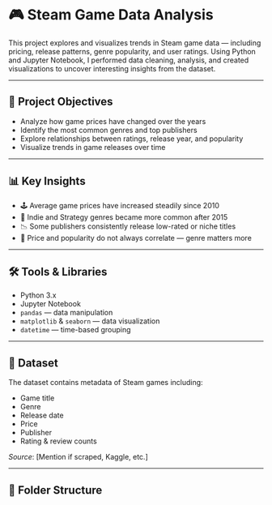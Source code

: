 # 🎮 Steam Game Data Analysis

This project explores and visualizes trends in Steam game data — including pricing, release patterns, genre popularity, and user ratings. Using Python and Jupyter Notebook, I performed data cleaning, analysis, and created visualizations to uncover interesting insights from the dataset.

---

## 📌 Project Objectives

- Analyze how game prices have changed over the years
- Identify the most common genres and top publishers
- Explore relationships between ratings, release year, and popularity
- Visualize trends in game releases over time

---

## 📊 Key Insights

- 🕹️ Average game prices have increased steadily since 2010
- 🧩 Indie and Strategy genres became more common after 2015
- 📉 Some publishers consistently release low-rated or niche titles
- 🎯 Price and popularity do not always correlate — genre matters more

---

## 🛠️ Tools & Libraries

- Python 3.x
- Jupyter Notebook
- `pandas` — data manipulation
- `matplotlib` & `seaborn` — data visualization
- `datetime` — time-based grouping

---

## 📁 Dataset

The dataset contains metadata of Steam games including:
- Game title
- Genre
- Release date
- Price
- Publisher
- Rating & review counts

*Source*: [Mention if scraped, Kaggle, etc.]

---

## 📂 Folder Structure

